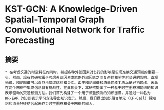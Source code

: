 # KST-GCN: A Knowledge-Driven Spatial-Temporal Graph Convolutional Network for Traffic Forecasting  
## 摘要  
    * 在考虑交通的时空特征的同时，捕捉各种外部因素对出行的影响是实现准确交通预测的重要一步。然而，现有的研究很少考虑外部因素或忽略外部因素之间复杂的相关性对交通的影响。直观地说，知识图谱可以自然地描述这些相关性。由于知识图谱和流量网络本质上是异构网络，因此在两个网络中集成信息具有挑战性。在此背景下，本研究提出了一种基于时空图卷积网络的知识表示驱动的交通预测方法。我们首先构建了一个用于流量预测的知识图谱，并通过一种名为 KR-EAR 的知识表示学习方法导出知识表示。然后，我们提出知识融合单元（KF-Cell）将知识和流量特征结合起来作为时空图卷积骨干网络的输入。
